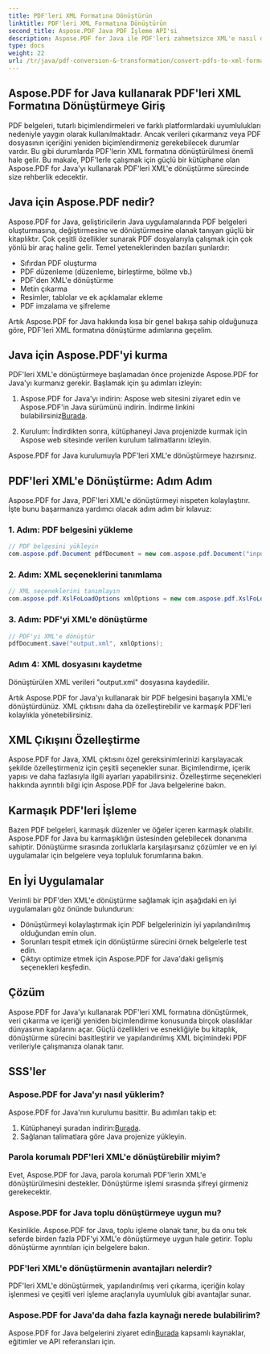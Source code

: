 ```yaml
---
title: PDF'leri XML Formatına Dönüştürün
linktitle: PDF'leri XML Formatına Dönüştürün
second_title: Aspose.PDF Java PDF İşleme API'si
description: Aspose.PDF for Java ile PDF'leri zahmetsizce XML'e nasıl dönüştüreceğinizi öğrenin. Verimli dönüşüm için adım adım kılavuz ve en iyi uygulamalar.
type: docs
weight: 22
url: /tr/java/pdf-conversion-&-transformation/convert-pdfs-to-xml-format/
---
```


## Aspose.PDF for Java kullanarak PDF'leri XML Formatına Dönüştürmeye Giriş

PDF belgeleri, tutarlı biçimlendirmeleri ve farklı platformlardaki uyumlulukları nedeniyle yaygın olarak kullanılmaktadır. Ancak verileri çıkarmanız veya PDF dosyasının içeriğini yeniden biçimlendirmeniz gerekebilecek durumlar vardır. Bu gibi durumlarda PDF'lerin XML formatına dönüştürülmesi önemli hale gelir. Bu makale, PDF'lerle çalışmak için güçlü bir kütüphane olan Aspose.PDF for Java'yı kullanarak PDF'leri XML'e dönüştürme sürecinde size rehberlik edecektir.

## Java için Aspose.PDF nedir?

Aspose.PDF for Java, geliştiricilerin Java uygulamalarında PDF belgeleri oluşturmasına, değiştirmesine ve dönüştürmesine olanak tanıyan güçlü bir kitaplıktır. Çok çeşitli özellikler sunarak PDF dosyalarıyla çalışmak için çok yönlü bir araç haline gelir. Temel yeteneklerinden bazıları şunlardır:

- Sıfırdan PDF oluşturma
- PDF düzenleme (düzenleme, birleştirme, bölme vb.)
- PDF'den XML'e dönüştürme
- Metin çıkarma
- Resimler, tablolar ve ek açıklamalar ekleme
- PDF imzalama ve şifreleme

Artık Aspose.PDF for Java hakkında kısa bir genel bakışa sahip olduğunuza göre, PDF'leri XML formatına dönüştürme adımlarına geçelim.

## Java için Aspose.PDF'yi kurma

PDF'leri XML'e dönüştürmeye başlamadan önce projenizde Aspose.PDF for Java'yı kurmanız gerekir. Başlamak için şu adımları izleyin:

1.  Aspose.PDF for Java'yı indirin: Aspose web sitesini ziyaret edin ve Aspose.PDF'in Java sürümünü indirin. İndirme linkini bulabilirsiniz[Burada](https://releases.aspose.com/pdf/java/).

2. Kurulum: İndirdikten sonra, kütüphaneyi Java projenizde kurmak için Aspose web sitesinde verilen kurulum talimatlarını izleyin.

Aspose.PDF for Java kurulumuyla PDF'leri XML'e dönüştürmeye hazırsınız.

## PDF'leri XML'e Dönüştürme: Adım Adım

Aspose.PDF for Java, PDF'leri XML'e dönüştürmeyi nispeten kolaylaştırır. İşte bunu başarmanıza yardımcı olacak adım adım bir kılavuz:

### 1. Adım: PDF belgesini yükleme

```java
// PDF belgesini yükleyin
com.aspose.pdf.Document pdfDocument = new com.aspose.pdf.Document("input.pdf");
```

### 2. Adım: XML seçeneklerini tanımlama

```java
// XML seçeneklerini tanımlayın
com.aspose.pdf.XslFoLoadOptions xmlOptions = new com.aspose.pdf.XslFoLoadOptions();
```

### 3. Adım: PDF'yi XML'e dönüştürme

```java
// PDF'yi XML'e dönüştür
pdfDocument.save("output.xml", xmlOptions);
```

### Adım 4: XML dosyasını kaydetme

Dönüştürülen XML verileri "output.xml" dosyasına kaydedilir.

Artık Aspose.PDF for Java'yı kullanarak bir PDF belgesini başarıyla XML'e dönüştürdünüz. XML çıktısını daha da özelleştirebilir ve karmaşık PDF'leri kolaylıkla yönetebilirsiniz.

## XML Çıkışını Özelleştirme

Aspose.PDF for Java, XML çıktısını özel gereksinimlerinizi karşılayacak şekilde özelleştirmeniz için çeşitli seçenekler sunar. Biçimlendirme, içerik yapısı ve daha fazlasıyla ilgili ayarları yapabilirsiniz. Özelleştirme seçenekleri hakkında ayrıntılı bilgi için Aspose.PDF for Java belgelerine bakın.

## Karmaşık PDF'leri İşleme

Bazen PDF belgeleri, karmaşık düzenler ve öğeler içeren karmaşık olabilir. Aspose.PDF for Java bu karmaşıklığın üstesinden gelebilecek donanıma sahiptir. Dönüştürme sırasında zorluklarla karşılaşırsanız çözümler ve en iyi uygulamalar için belgelere veya topluluk forumlarına bakın.

## En İyi Uygulamalar

Verimli bir PDF'den XML'e dönüştürme sağlamak için aşağıdaki en iyi uygulamaları göz önünde bulundurun:

- Dönüştürmeyi kolaylaştırmak için PDF belgelerinizin iyi yapılandırılmış olduğundan emin olun.
- Sorunları tespit etmek için dönüştürme sürecini örnek belgelerle test edin.
- Çıktıyı optimize etmek için Aspose.PDF for Java'daki gelişmiş seçenekleri keşfedin.

## Çözüm

Aspose.PDF for Java'yı kullanarak PDF'leri XML formatına dönüştürmek, veri çıkarma ve içeriği yeniden biçimlendirme konusunda birçok olasılıklar dünyasının kapılarını açar. Güçlü özellikleri ve esnekliğiyle bu kitaplık, dönüştürme sürecini basitleştirir ve yapılandırılmış XML biçimindeki PDF verileriyle çalışmanıza olanak tanır.

## SSS'ler

### Aspose.PDF for Java'yı nasıl yüklerim?

Aspose.PDF for Java'nın kurulumu basittir. Bu adımları takip et:
1.  Kütüphaneyi şuradan indirin:[Burada](https://releases.aspose.com/pdf/java/).
2. Sağlanan talimatlara göre Java projenize yükleyin.

### Parola korumalı PDF'leri XML'e dönüştürebilir miyim?

Evet, Aspose.PDF for Java, parola korumalı PDF'lerin XML'e dönüştürülmesini destekler. Dönüştürme işlemi sırasında şifreyi girmeniz gerekecektir.

### Aspose.PDF for Java toplu dönüştürmeye uygun mu?

Kesinlikle. Aspose.PDF for Java, toplu işleme olanak tanır, bu da onu tek seferde birden fazla PDF'yi XML'e dönüştürmeye uygun hale getirir. Toplu dönüştürme ayrıntıları için belgelere bakın.

### PDF'leri XML'e dönüştürmenin avantajları nelerdir?

PDF'leri XML'e dönüştürmek, yapılandırılmış veri çıkarma, içeriğin kolay işlenmesi ve çeşitli veri işleme araçlarıyla uyumluluk gibi avantajlar sunar.

### Aspose.PDF for Java'da daha fazla kaynağı nerede bulabilirim?

 Aspose.PDF for Java belgelerini ziyaret edin[Burada](https://reference.aspose.com/pdf/java/) kapsamlı kaynaklar, eğitimler ve API referansları için.